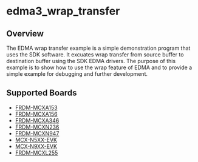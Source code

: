# edma3_wrap_transfer

## Overview
The EDMA wrap transfer example is a simple demonstration program that uses the SDK software.
It excuates wrap transfer from source buffer to destination buffer using the SDK EDMA drivers.
The purpose of this example is to show how to use the wrap feature of EDMA and to provide a simple example for
debugging and further development.

## Supported Boards
- [FRDM-MCXA153](../../../_boards/frdmmcxa153/driver_examples/edma3/wrap_transfer/example_board_readme.md)
- [FRDM-MCXA156](../../../_boards/frdmmcxa156/driver_examples/edma3/wrap_transfer/example_board_readme.md)
- [FRDM-MCXA346](../../../_boards/frdmmcxa346/driver_examples/edma3/wrap_transfer/example_board_readme.md)
- [FRDM-MCXN236](../../../_boards/frdmmcxn236/driver_examples/edma3/wrap_transfer/example_board_readme.md)
- [FRDM-MCXN947](../../../_boards/frdmmcxn947/driver_examples/edma3/wrap_transfer/example_board_readme.md)
- [MCX-N5XX-EVK](../../../_boards/mcxn5xxevk/driver_examples/edma3/wrap_transfer/example_board_readme.md)
- [MCX-N9XX-EVK](../../../_boards/mcxn9xxevk/driver_examples/edma3/wrap_transfer/example_board_readme.md)
- [FRDM-MCXL255](../../../_boards/frdmmcxl255/driver_examples/edma3/wrap_transfer/example_board_readme.md)
